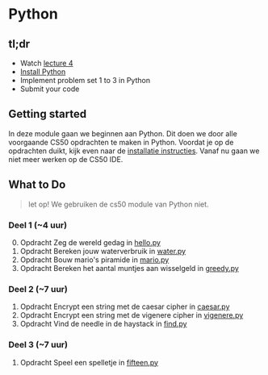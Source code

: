 # Python

## tl;dr
* Watch [lecture 4](https://progki.mprog.nl/lectures/week-4)
* [Install Python](https://progki.mprog.nl/resources/python-installatie)
* Implement problem set 1 to 3 in Python
* Submit your code

## Getting started

In deze module gaan we beginnen aan Python. Dit doen we door alle voorgaande CS50 opdrachten te maken in Python. Voordat je op de opdrachten duikt, kijk even naar de [installatie instructies](https://progik.mprog.nl/resources/python-installatie). Vanaf nu gaan we niet meer werken op de CS50 IDE.

## What to Do

> let op! We gebruiken de cs50 module van Python niet.

### Deel 1 (~4 uur)

0. <span class="label label-primary">Opdracht</span> Zeg de wereld gedag in [hello.py](/problems/python-hello)
1. <span class="label label-primary">Opdracht</span> Bereken jouw waterverbruik in [water.py](/problems/python-water)
2. <span class="label label-primary">Opdracht</span> Bouw mario's piramide in [mario.py](/problems/python-mario)
3. <span class="label label-primary">Opdracht</span> Bereken het aantal muntjes aan wisselgeld in [greedy.py](/problems/python-greedy)

### Deel 2 (~7 uur)

1. <span class="label label-primary">Opdracht</span> Encrypt een string met de caesar cipher in [caesar.py](/problems/python-caesar)
2. <span class="label label-primary">Opdracht</span> Encrypt een string met de vigenere cipher in [vigenere.py](/problems/python-vigenere)
3. <span class="label label-primary">Opdracht</span> Vind de needle in de haystack in [find.py](/problems/python-find)

### Deel 3 (~7 uur)

1. <span class="label label-primary">Opdracht</span> Speel een spelletje in [fifteen.py](/problems/python-fifteen)
